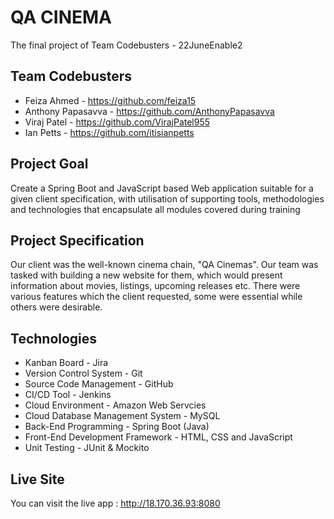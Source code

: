 # QA CINEMA

The final project of Team Codebusters - 22JuneEnable2

## Team Codebusters
- Feiza Ahmed - https://github.com/feiza15
- Anthony Papasavva - https://github.com/AnthonyPapasavva
- Viraj Patel - https://github.com/VirajPatel955
- Ian Petts - https://github.com/itisianpetts

## Project Goal
Create a Spring Boot and JavaScript based Web application suitable for a given client specification, with utilisation of supporting tools, methodologies and technologies that encapsulate all modules covered during training

## Project Specification
Our client was the well-known cinema chain, "QA Cinemas". Our team was tasked with building a new website for them, which would present information about movies, listings, upcoming releases etc. There were various features which the client requested, some were essential while others were desirable.

## Technologies
- Kanban Board - Jira
- Version Control System - Git
- Source Code Management - GitHub
- CI/CD Tool - Jenkins
- Cloud Environment - Amazon Web Servcies
- Cloud Database Management System - MySQL
- Back-End Programming - Spring Boot (Java)
- Front-End Development Framework - HTML, CSS and JavaScript
- Unit Testing - JUnit & Mockito

## Live Site
You can visit the live app : http://18.170.36.93:8080
